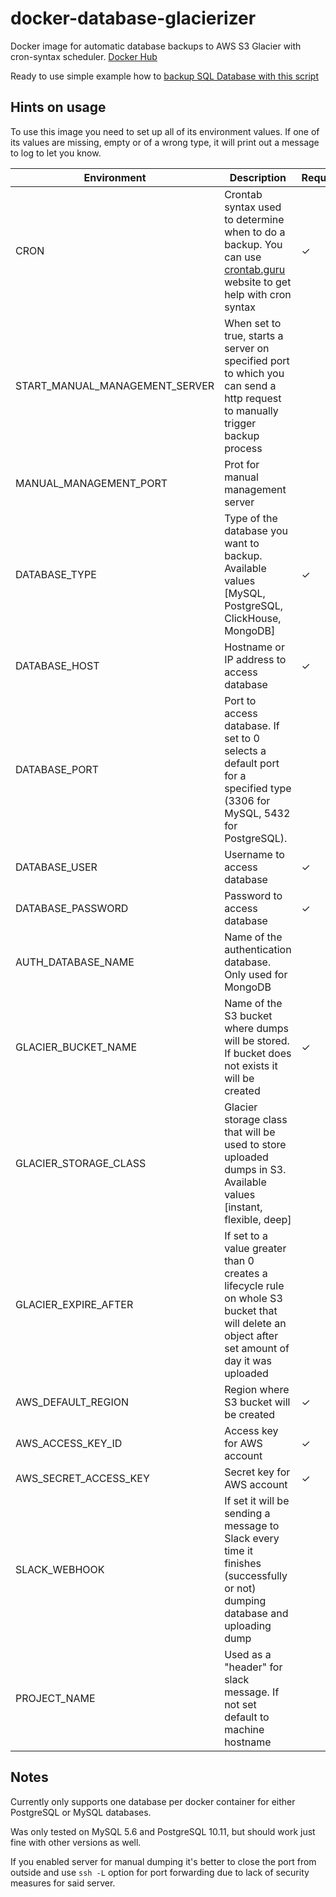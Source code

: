 # docker-database-glacierizer

Docker image for automatic database backups to AWS S3 Glacier with cron-syntax scheduler. [Docker Hub](https://hub.docker.com/r/devforth/docker-database-glacierizer)

Ready to use simple example how to [backup SQL Database with this script](https://hinty.io/vprotasenia/how-to-backup-sql-database-simple-ready-to-use-script/)

## Hints on usage
To use this image you need to set up all of its environment values. If one of its values are missing, empty or of a wrong type, it will print out a message to log to let you know.

| Environment                    | Description                                                                                                                                     | Required | Default            |
|--------------------------------|-------------------------------------------------------------------------------------------------------------------------------------------------|----------|--------------------|
| CRON                           | Crontab syntax used to determine when to do a backup. You can use [crontab.guru](https://crontab.guru) website to get help with cron syntax     | ✓        |                    |
| START_MANUAL_MANAGEMENT_SERVER | When set to true, starts a server on specified port to which you can send a http request to manually trigger backup process                     |          | `true`             |
| MANUAL_MANAGEMENT_PORT         | Prot for manual management server                                                                                                               |          | 33399              |
| DATABASE_TYPE                  | Type of the database you want to backup. Available values [MySQL, PostgreSQL, ClickHouse, MongoDB]                                              | ✓        |                    |
| DATABASE_HOST                  | Hostname or IP address to access database                                                                                                       | ✓        |                    |
| DATABASE_PORT                  | Port to access database. If set to 0 selects a default port for a specified type (3306 for MySQL, 5432 for PostgreSQL).                         |          | 0                  |
| DATABASE_USER                  | Username to access database                                                                                                                     | ✓        |                    |
| DATABASE_PASSWORD              | Password to access database                                                                                                                     | ✓        |                    |
| AUTH_DATABASE_NAME             | Name of the authentication database. Only used for MongoDB                                                                                      |          | admin              |
| GLACIER_BUCKET_NAME            | Name of the S3 bucket where dumps will be stored. If bucket does not exists it will be created                                                  | ✓        |                    |
| GLACIER_STORAGE_CLASS          | Glacier storage class that will be used to store uploaded dumps in S3. Available values [instant, flexible, deep]                               |          | flexible           |
| GLACIER_EXPIRE_AFTER           | If set to a value greater than 0 creates a lifecycle rule on whole S3 bucket that will delete an object after set amount of day it was uploaded |          | 0                  |
| AWS_DEFAULT_REGION             | Region where S3 bucket will be created                                                                                                          | ✓        |                    |
| AWS_ACCESS_KEY_ID              | Access key for AWS account                                                                                                                      | ✓        |                    |
| AWS_SECRET_ACCESS_KEY          | Secret key for AWS account                                                                                                                      | ✓        |                    |
| SLACK_WEBHOOK                  | If set it will be sending a message to Slack every time it finishes (successfully or not) dumping database and uploading dump                   |          |                    |
| PROJECT_NAME                   | Used as a "header" for slack message. If not set default to machine hostname                                                                    |          | <machine hostname> |

## Notes
Currently only supports one database per docker container for either PostgreSQL or MySQL databases.

Was only tested on MySQL 5.6 and PostgreSQL 10.11, but should work just fine with other versions as well.

If you enabled server for manual dumping it's better to close the port from outside and use `ssh -L` option
for port forwarding due to lack of security measures for said server.